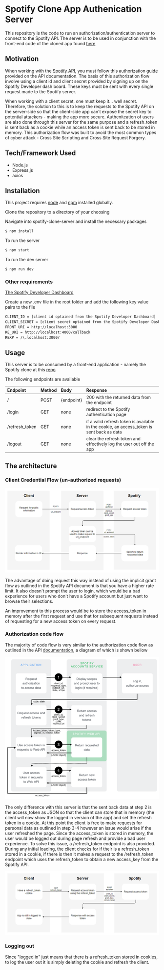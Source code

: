 # Spotify Clone App Authenication Server
This repository is the code to run an authorization/authentication server to connect to the Spotify API. The server is to be used in conjunction with the front-end code of the cloned app found [here](https://github.com/bhattrahul007/Spotify-Connected-App-client/tree/master)

## Motivation
When working with the [Spotify API](https://developer.spotify.com/documentation/web-api/), you must follow this authorization [guide](https://developer.spotify.com/documentation/general/guides/authorization-guide/) provided on the API documentation. The basis of this authorization flow involve using a client id and client secret provided by signing up on the Spotify Developer dash board. These keys must be sent with every single request made to the Spotify server. 

When working with a client secret, one must keep it... well secret. Therefore, the solution to this is to keep the requests to the Spotify API on the server-side so that the client-side app can't expose the secret key to potential attackers - making the app more secure. Authenitcation of users are also done through this server for the same purpose and a refresh_token is sent back as a cookie while an access token is sent back to be stored in memory. This authorization flow was built to avoid the most common types of cyber attack - Cross Site Scripting and Cross Site Request Forgery.

## Tech/Framework Used
* Node.js
* Express.js
* axios

## Installation
This project requires [node](http://nodejs.org) and [npm](https://npmjs.com) installed globally. 

Clone the repository to a directory of your choosing


Navigate into spotify-clone-server and install the necessary packages

```sh
$ npm install 
```
To run the server

```sh
$ npm start
```
To run the dev server

```sh
$ npm run dev
```

### **Other requirements**
[The Spotify Developer Dashboard](https://developer.spotify.com/dashboard/login)

Create a new .env file in the root folder and add the following key value pairs to the file

```sh
CLIENT_ID = [client id optained from the Spotify Developer Dashboard]
CLIENT_SECRET = [client secret optained from the Spotify Developer Dashboard]
FRONT_URI = http://localhost:3000
RE_URI = http://localhost:4000/callback
REXP = /\.localhost:3000/
```

## Usage

This server is to be consumed by a front-end application - namely the Spotify clone at this [repo](https://github.com/bhattrahul007/Spotify-Connected-App-client/tree/master)

The following endpoints are available

|Endpoint|Method|Body|Response|
|:---|:---|:---|:---|
|/|POST|{endpoint}|200 with the returned data from the endpoint|
|/login|GET|none|redirect to the Spotify authentication page|
|/refresh_token|GET|none|if a valid refresh token is available in the cookie, an access_token is sent back as data|
|/logout|GET|none|clear the refresh token and effectively log the user out off the app|

## The architecture
### Client Credential Flow (un-authorized requests)

![client credential flow](demo/unauthed.png)

The advantage of doing request this way instead of using the implicit grant flow as outlined in the Spotify API document is that you have a higher rate limit. It also doesn't prompt the user to login, which would be a bad experience for users who don't have a Spotify account but just want to browse their selections. 

An improvement to this process would be to store the access_token in memory after the first request and use that for subsequent requests instead of requesting for a new access token on every request.

### Authorization code flow 

The majority of code flow is very similar to the authorization code flow as outlined in the API [documentation](https://developer.spotify.com/documentation/general/guides/authorization-guide/), a diagram of which is shown bellow

![spotify authorization flow](demo/spotify-auth.png)

The only difference with this server is that the sent back data at step 2 is the access_token as JSON so that the client can store that in memory (the client will now show the logged in version of the app) and set the refresh token in a cookie. At this point the client is free to make requests for personal data as outlined in step 3-4 however an issue would arise if the user refreshed the page. Since the access_token is stored in memory, the user would be logged out during page refresh and provide a bad user experience. To solve this issue, a /refresh_token endpoint is also provided. During any initial loading, the client checks for if their is a refresh_token stored in a cookie, if there is then it makes a request to the /refresh_token endpoint which uses the refresh_token to obtain a new access_key from the Spotify API. 

![refresh token flow](demo/refresh.png)

### Logging out

Since "logged in" just means that there is a refresh_token stored in cookies, to log the user out it is simply deleting the cookie and refresh the client.
